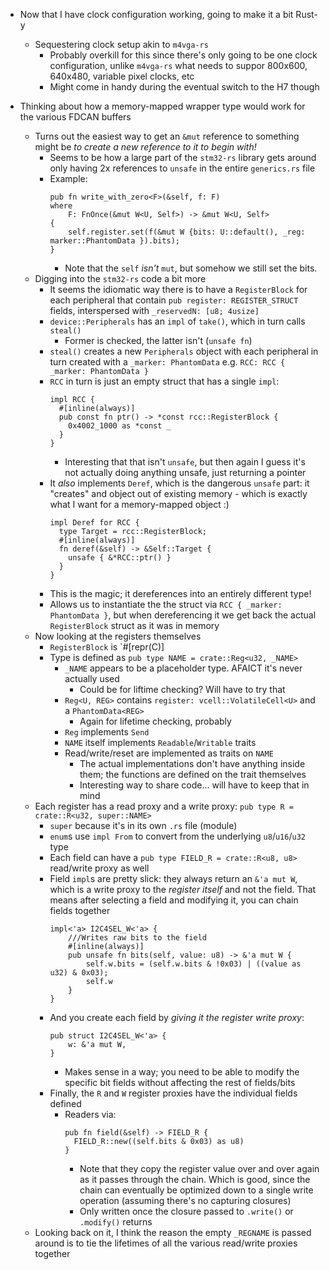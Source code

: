 - Now that I have clock configuration working, going to make it a bit Rust-y
  - Sequestering clock setup akin to `m4vga-rs`
    - Probably overkill for this since there's only going to be one clock configuration, unlike `m4vga-rs` what needs to suppor 800x600, 640x480, variable pixel clocks, etc
    - Might come in handy during the eventual switch to the H7 though

- Thinking about how a memory-mapped wrapper type would work for the various FDCAN buffers
  - Turns out the easiest way to get an `&mut` reference to something might be _to create a new reference to it to begin with!_
    - Seems to be how a large part of the `stm32-rs` library gets around only having 2x references to `unsafe` in the entire `generics.rs` file
    - Example:
      ```
      pub fn write_with_zero<F>(&self, f: F)
      where
          F: FnOnce(&mut W<U, Self>) -> &mut W<U, Self>
      {
          self.register.set(f(&mut W {bits: U::default(), _reg: marker::PhantomData }).bits);
      }
      ```
      - Note that the `self` _isn't_ `mut`, but somehow we still set the bits. 
  - Digging into the `stm32-rs` code a bit more
    - It seems the idiomatic way there is to have a `RegisterBlock` for each peripheral that contain `pub register: REGISTER_STRUCT` fields, interspersed with `_reservedN: [u8; 4usize]`
    - `device::Peripherals` has an `impl` of `take()`, which in turn calls `steal()`
      - Former is checked, the latter isn't (`unsafe fn`)
    - `steal()` creates a new `Peripherals` object with each peripheral in turn created with a `_marker: PhantomData` e.g. `RCC: RCC { _marker: PhantomData }`
    - `RCC` in turn is just an empty struct that has a single `impl`:
      ```
      impl RCC {
        #[inline(always)]
        pub const fn ptr() -> *const rcc::RegisterBlock {
          0x4002_1000 as *const _
        }
      }
      ```
      - Interesting that that isn't `unsafe`, but then again I guess it's not actually doing anything unsafe, just returning a pointer
    - It _also_ implements `Deref`, which is the dangerous `unsafe` part: it "creates" and object out of existing memory - which is exactly what I want for a memory-mapped object :)
      ```
      impl Deref for RCC {
        type Target = rcc::RegisterBlock;
        #[inline(always)]
        fn deref(&self) -> &Self::Target {
          unsafe { &*RCC::ptr() }
        }
      }
      ```
    - This is the magic; it dereferences into an entirely different type!
    - Allows us to instantiate the the struct via `RCC { _marker: PhantomData }`, but when dereferencing it we get back the actual `RegisterBlock` struct as it was in memory
  - Now looking at the registers themselves
    - `RegisterBlock` is `#[repr(C)]
    - Type is defined as `pub type NAME = crate::Reg<u32, _NAME>`
      - `_NAME` appears to be a placeholder type. AFAICT it's never actually used
        - Could be for liftime checking? Will have to try that
      - `Reg<U, REG>` contains `register: vcell::VolatileCell<U>` and a `PhantomData<REG>`
        - Again for lifetime checking, probably
      - `Reg` implements `Send`
      - `NAME` itself implements `Readable`/`Writable` traits
      - Read/write/reset are implemented as traits on `NAME`
        - The actual implementations don't have anything inside them; the functions are defined on the trait themselves
        - Interesting way to share code... will have to keep that in mind
  - Each register has a read proxy and a write proxy: `pub type R = crate::R<u32, super::NAME>`
    - `super` because it's in its own `.rs` file (module)
    - `enum`s use `impl From` to convert from the underlying `u8`/`u16`/`u32` type
    - Each field can have a `pub type FIELD_R = crate::R<u8, u8>` read/write proxy as well 
    - Field `impl`s are pretty slick: they always return an `&'a mut W`, which is a write proxy to the _register itself_ and not the field. That means after selecting a field and modifying it, you can chain fields together
      ```
      impl<'a> I2C4SEL_W<'a> {
          ///Writes raw bits to the field
          #[inline(always)]
          pub unsafe fn bits(self, value: u8) -> &'a mut W {
              self.w.bits = (self.w.bits & !0x03) | ((value as u32) & 0x03);
              self.w
          }
      }
      ```
    - And you create each field by _giving it the register write proxy_:
      ```
      pub struct I2C4SEL_W<'a> {
          w: &'a mut W,
      }
      ```
      - Makes sense in a way; you need to be able to modify the specific bit fields without affecting the rest of fields/bits
    - Finally, the `R` and `W` register proxies have the individual fields defined
      - Readers via:
        ```
        pub fn field(&self) -> FIELD_R {
          FIELD_R::new((self.bits & 0x03) as u8)
        }
        ```
        - Note that they copy the register value over and over again as it passes through the chain. Which is good, since the chain can eventually be optimized down to a single write operation (assuming there's no capturing closures)
        - Only written once the closure passed to `.write()` or `.modify()` returns
  - Looking back on it, I think the reason the empty `_REGNAME` is passed around is to tie the lifetimes of all the various read/write proxies together